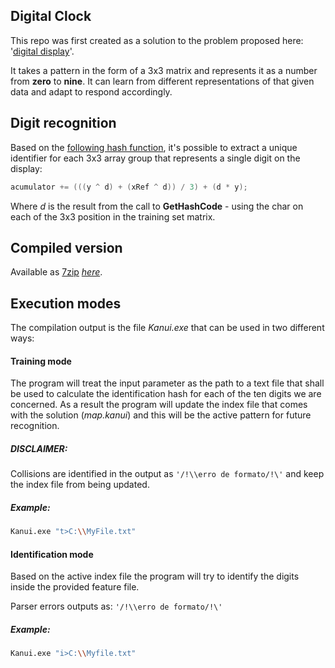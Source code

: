 Digital Clock
-----
This repo was first created as a solution to the problem proposed here: '[digital display](https://github.com/Kanui/QueroSerKanui/tree/master/testes/digital-display)'. 

It takes a pattern in the form of a 3x3 matrix and represents it as a number from **zero** to **nine**. It can learn from different representations of that given data and adapt to respond accordingly. 

Digit recognition
-----
Based on the [following hash function](https://github.com/felipegtx/Kanui/blob/master/Projeto/Kanui/Parsers/DataParserResult.cs#L186), it's possible to extract a unique identifier for each 3x3 array group that represents a single digit on the display:

```csharp
acumulator += (((y ^ d) + (xRef ^ d)) / 3) + (d * y);
```

Where *d* is the result from the call to **GetHashCode** - using the char on each of the 3x3 position in the training set matrix.

Compiled version
-----
Available as [7zip](http://www.7-zip.org/) [*here*](https://github.com/felipegtx/Kanui/raw/master/Release.7z).

Execution modes
-----
The compilation output is the file *Kanui.exe* that can be used in two different ways:

#### Training mode

The program will treat the input parameter as the path to a text file that shall be used to calculate the identification hash for each of the ten digits we are concerned. As a result the program will update  the index file that comes with the solution (*map.kanui*) and this will be the active pattern for future recognition.

##### DISCLAIMER:
Collisions are identified in the output as ```'/!\\erro de formato/!\'``` and keep the index file from being updated.

##### Example:
```bash
Kanui.exe "t>C:\\MyFile.txt"
```

#### Identification mode
Based on the active index file the program will try to identify the digits inside the provided feature file.

Parser errors outputs as: ```'/!\\erro de formato/!\'```

##### Example:
```bash
Kanui.exe "i>C:\\Myfile.txt"
```
